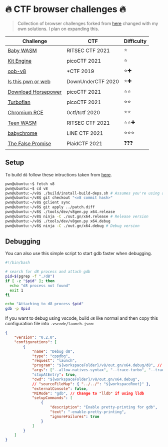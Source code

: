 # 🔥 CTF browser challenges 🔥

> Collection of browser challenges forked from [here](https://github.com/exd0tpy/CTF-browser-challenges/) changed with my own solutions. I plan on expanding this.

|Challenge|CTF|Difficulty|
|------|-----|---|
|[Baby WASM](https://github.com/Mcsky23/CTF-browser-challenges/tree/main/Baby_WASM)|RITSEC CTF 2021|⭐|
|[Kit Engine](https://github.com/Mcsky23/CTF-browser-challenges/tree/main/Kit_Engine)|picoCTF 2021|⭐|
|[oob-v8](https://github.com/Mcsky23/CTF-browser-challenges/tree/main/oob-v8)|*CTF 2019|⭐✚|
|[Is this pwn or web](https://github.com/Mcsky23/CTF-browser-challenges/tree/main/Is_this_pwn_or_web)|DownUnderCTF 2020|⭐✚|
|[Download Horsepower](https://github.com/Mcsky23/CTF-browser-challenges/tree/main/Download_Horsepower)|picoCTF 2021|⭐⭐|
|[Turboflan](https://github.com/Mcsky23/CTF-browser-challenges/tree/main/Turboflan)|picoCTF 2021|⭐⭐|
|[Chromium RCE](https://github.com/Mcsky23/CTF-browser-challenges/tree/main/chromium_rce)|0ctf/tctf 2020|⭐⭐|
|[Teen WASM](https://github.com/Mcsky23/CTF-browser-challenges/tree/main/Teen_WASM)|RITSEC CTF 2021|⭐⭐✚|
|[babychrome](https://github.com/Mcsky23/CTF-browser-challenges/tree/main/babychrome)|LINE CTF 2021|⭐⭐⭐|
|[The False Promise](https://github.com/Mcsky23/CTF-browser-challenges/tree/main/The_False_Promise)|PlaidCTF 2021|❓❓❓|

## Setup

To build `d8` follow these intructions taken from [here](https://faraz.faith/2019-12-13-starctf-oob-v8-indepth/).

```bash
pwn@ubuntu:~$ fetch v8
pwn@ubuntu:~$ cd v8
pwn@ubuntu:~/v8$ ./build/install-build-deps.sh # Assumes you're using apt
pwn@ubuntu:~/v8$ git checkout "<v8 commit hash>"
pwn@ubuntu:~/v8$ gclient sync
pwn@ubuntu:~/v8$ git apply ../patch.diff
pwn@ubuntu:~/v8$ ./tools/dev/v8gen.py x64.release
pwn@ubuntu:~/v8$ ninja -C ./out.gn/x64.release # Release version
pwn@ubuntu:~/v8$ ./tools/dev/v8gen.py x64.debug
pwn@ubuntu:~/v8$ ninja -C ./out.gn/x64.debug # Debug version
```

## Debugging

You can also use this simple script to start gdb faster when debugging.

```bash
#!/bin/bash

# search for d8 process and attach gdb
pid=$(pgrep -f "./d8")
if [ -z "$pid" ]; then
  echo "d8 process not found"
  exit 1
fi

echo "Attaching to d8 process $pid"
gdb -p $pid
```

If you want to debug using vscode, build `d8` like normal and then copy this configuration file into `.vscode/launch.json`:

```json
{
    "version": "0.2.0",
    "configurations": [
        {
            "name": "Debug d8",
            "type": "cppdbg",
            "request": "launch",
            "program": "${workspaceFolder}/v8/out.gn/x64.debug/d8", // Path to the d8 binary
            "args": ["--allow-natives-syntax", "--trace-turbo", "--trace-opt", "--trace-deopt", "--shell", "${workspaceFolder}/solve/exploit.js"], // Optional: Add arguments for the d8 binary here
            "stopAtEntry": true,
            "cwd": "${workspaceFolder}/v8/out.gn/x64.debug",
            // "sourceFileMap": { "../../": "${workspaceRoot}" },
            "externalConsole": false,
            "MIMode": "gdb", // Change to "lldb" if using lldb
            "setupCommands": [
                {
                    "description": "Enable pretty-printing for gdb",
                    "text": "-enable-pretty-printing",
                    "ignoreFailures": true
                }
            ]
        }
    ]
}
```



